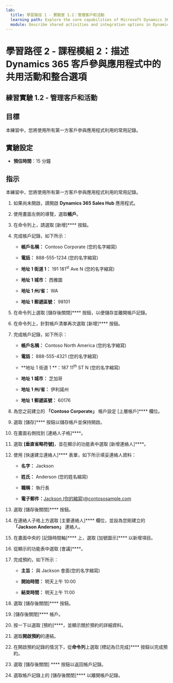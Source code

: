 ```yaml
---
lab:
  title: 學習路徑 1 - 實驗室 1.2：管理客戶和活動
  learning path: Explore the core capabilities of Microsoft Dynamics 365 customer engagement apps
  module: Describe shared activities and integration options in Dynamics 365 customer engagement apps
---
```


學習路徑 2 - 課程模組 2：描述 Dynamics 365 客戶參與應用程式中的共用活動和整合選項
========================

## 練習實驗 1.2 - 管理客戶和活動

## 目標

本練習中，您將使用所有第一方客戶參與應用程式利用的常用記錄。 

## 實驗設定

  - **預估時間**：15 分鐘

## 指示

本練習中，您將使用所有第一方客戶參與應用程式利用的常用記錄。 

1. 如果尚未開啟，請開啟 **Dynamics 365 Sales Hub** 應用程式。

2. 使用畫面左側的導覽，選取**帳戶**。

3. 在命令列上，請選取 [新增]**** 按鈕。

4. 完成帳戶記錄，如下所示：

    - **帳戶名稱：** Contoso Corporate (您的名字縮寫)

    - **電話：** 888-555-1234 (您的名字縮寫)

    - **地址 1 街道 1：** 191 181<sup data-htmlnode="">st</sup> Ave N (您的名字縮寫)

    - **地址 1 城市：** 西雅圖

    - **地址 1 州/省：** WA

    - **地址 1 郵遞區號：** 98101

5. 在命令列上選取 [儲存後關閉]**** 按鈕，以便儲存並離開帳戶記錄。

6. 在命令列上，針對帳戶清單再次選取 [新增]**** 按鈕。

7. 完成帳戶記錄，如下所示：

    - **帳戶名稱：** Contoso North America (您的名字縮寫)

    - **電話：** 888-555-4321 (您的名字縮寫)

    - **地址 1 街道 1 **：187 11<sup data-htmlnode="">th</sup> ST N (您的名字縮寫)

    - **地址 1 城市：** 芝加哥

    - **地址 1 州/省：** 伊利諾州

    - **地址 1 郵遞區號：** 60176

8. 為您之前建立的 **「Contoso Corporate」** 帳戶設定 [上層帳戶]**** 欄位。

9. 選取 [儲存]**** 按鈕以儲存帳戶並保持開啟。

10. 在畫面右側找到 [連絡人子格]****。

11. 選取 **[垂直省略符號]**，並在顯示的功能表中選取 [新增連絡人]****。

12. 使用 [快速建立連絡人]**** 表單，如下所示填妥連絡人資料：

    - **名字：** Jackson

    - **姓氏：** Anderson (您的姓名縮寫)

    - **職稱：** 執行長

    - **電子郵件：**[Jackson (你的縮寫)@contososample.com](mailto:Jackson@contososample.com)

13. 選取 [儲存後關閉]**** 按鈕。

14. 在連絡人子格上方選取 [主要連絡人]**** 欄位，並設為您剛建立的 **「Jackson Anderson」** 連絡人。

15. 在畫面中央的 [記錄時間軸]**** 上，選取 [加號圖示]**** 以新增項目。

16. 從顯示的功能表中選取 [會議]****。

17. 完成預約，如下所示：

    - **主旨：** 與 Jackson 會面(您的名字縮寫)

    - **開始時間：** 明天上午 10:00

    - **結束時間：** 明天上午 11:00

18. 選取 [儲存後關閉]**** 按鈕。

19. [儲存後關閉]**** 帳戶。

20. 按一下以選取 [預約]****，並顯示關於預約的詳細資料。

21. 選取**開啟預約**的連結。

22. 在開啟預約記錄的情況下，從**命令列**上選取 [標記為已完成]**** 按鈕以完成預約。

23. 選取 [儲存後關閉] **** 按鈕以返回帳戶記錄。

24. 選取帳戶記錄上的 [儲存後關閉]**** 以離開帳戶記錄。
